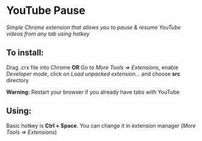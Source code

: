 # YouTube Pause
*Simple Chrome extension that allows you to pause &amp; resume YouTube videos from any tab using hotkey*

## To install:
Drag .crx file into Chrome **OR** Go to *More Tools => Extensions*, enable *Developer mode*, click on *Load unpacked extension...* and choose **src** directory

**Warning:** Restart your browser if you already have tabs with YouTube

## Using:
Basic hotkey is **Ctrl + Space**. You can change it in extension manager (*More Tools => Extensions*)



